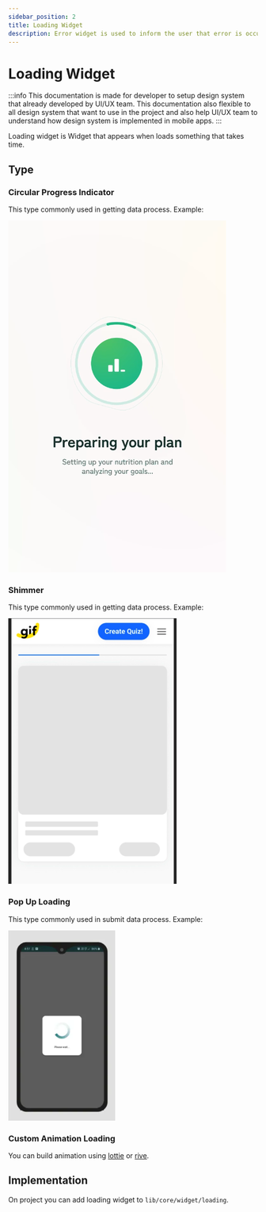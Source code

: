 ```yaml
---
sidebar_position: 2
title: Loading Widget
description: Error widget is used to inform the user that error is occured
---
```


# Loading Widget

:::info
This documentation is made for developer to setup design system that already developed by UI/UX team. This documentation also flexible to all design system that want to use in the project and also help UI/UX team to understand how design system is implemented in mobile apps.
:::


Loading widget is Widget that appears when loads something that takes time.

## Type

### Circular Progress Indicator
This type commonly used in getting data process. Example:

![circular](./loading-circular.png)


### Shimmer
This type commonly used in getting data process. Example:

![circular](./loading-shimmer.png)

### Pop Up Loading
This type commonly used in submit data process. Example:

![circular](./loading-popup.png)

### Custom Animation Loading
You can build animation using [lottie](https://lottiefiles.com/) or [rive](https://rive.app/).


## Implementation

On project you can add loading widget to `lib/core/widget/loading`.